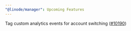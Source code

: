 ```yaml
---
"@linode/manager": Upcoming Features
---
```


Tag custom analytics events for account switching ([#10190](https://github.com/linode/manager/pull/10190))
